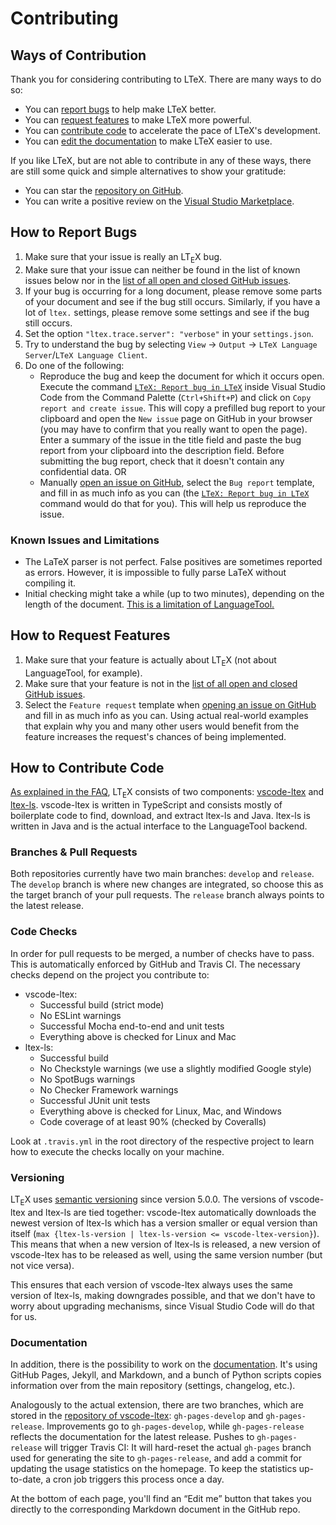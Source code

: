 <!--
   - Copyright (C) 2020 Julian Valentin, LTeX Development Community
   -
   - This Source Code Form is subject to the terms of the Mozilla Public
   - License, v. 2.0. If a copy of the MPL was not distributed with this
   - file, You can obtain one at https://mozilla.org/MPL/2.0/.
   -->

# Contributing

## Ways of Contribution

Thank you for considering contributing to LTeX. There are many ways to do so:

- You can [report bugs](#how-to-report-bugs) to help make LTeX better.
- You can [request features](#how-to-request-features) to make LTeX more powerful.
- You can [contribute code](#how-to-contribute-code) to accelerate the pace of LTeX's development.
- You can [edit the documentation](#documentation) to make LTeX easier to use.

If you like LTeX, but are not able to contribute in any of these ways, there are still some quick and simple alternatives to show your gratitude:

- You can star the [repository on GitHub](https://github.com/valentjn/vscode-ltex).
- You can write a positive review on the [Visual Studio Marketplace](https://marketplace.visualstudio.com/items?itemName=valentjn.vscode-ltex).

## How to Report Bugs

1. Make sure that your issue is really an LT<sub>E</sub>X bug.
2. Make sure that your issue can neither be found in the list of known issues below nor in the [list of all open and closed GitHub issues](https://github.com/valentjn/vscode-ltex/issues?q=is%3Aissue).
3. If your bug is occurring for a long document, please remove some parts of your document and see if the bug still occurs. Similarly, if you have a lot of `ltex.` settings, please remove some settings and see if the bug still occurs.
4. Set the option `"ltex.trace.server": "verbose"` in your `settings.json`.
5. Try to understand the bug by selecting `View` → `Output` → `LTeX Language Server`/`LTeX Language Client`.
6. Do one of the following:
   - Reproduce the bug and keep the document for which it occurs open. Execute the command [`LTeX: Report bug in LTeX`](https://valentjn.github.io/vscode-ltex/docs/commands.html#ltex-report-bug-in-ltex) inside Visual Studio Code from the Command Palette (`Ctrl+Shift+P`) and click on `Copy report and create issue`. This will copy a prefilled bug report to your clipboard and open the `New issue` page on GitHub in your browser (you may have to confirm that you really want to open the page). Enter a summary of the issue in the title field and paste the bug report from your clipboard into the description field. Before submitting the bug report, check that it doesn't contain any confidential data. OR
   - Manually [open an issue on GitHub](https://github.com/valentjn/vscode-ltex/issues/new/choose), select the `Bug report` template, and fill in as much info as you can (the [`LTeX: Report bug in LTeX`](https://valentjn.github.io/vscode-ltex/docs/commands.html#ltex-report-bug-in-ltex) command would do that for you). This will help us reproduce the issue.

### Known Issues and Limitations

- The LaTeX parser is not perfect. False positives are sometimes reported as errors. However, it is impossible to fully parse LaTeX without compiling it.
- Initial checking might take a while (up to two minutes), depending on the length of the document. [This is a limitation of LanguageTool.](https://valentjn.github.io/vscode-ltex/docs/faq.html#why-does-ltex-have-such-a-high-cpu-load)

## How to Request Features

1. Make sure that your feature is actually about LT<sub>E</sub>X (not about LanguageTool, for example).
2. Make sure that your feature is not in the [list of all open and closed GitHub issues](https://github.com/valentjn/vscode-ltex/issues?q=is%3Aissue).
3. Select the `Feature request` template when [opening an issue on GitHub](https://github.com/valentjn/vscode-ltex/issues/new/choose) and fill in as much info as you can. Using actual real-world examples that explain why you and many other users would benefit from the feature increases the request's chances of being implemented.

## How to Contribute Code

[As explained in the FAQ](https://valentjn.github.io/vscode-ltex/docs/faq.html#whats-the-difference-between-vscode-ltex-ltex-ls-and-languagetool), LT<sub>E</sub>X consists of two components: [vscode-ltex](https://github.com/valentjn/vscode-ltex) and [ltex-ls](https://github.com/valentjn/ltex-ls). vscode-ltex is written in TypeScript and consists mostly of boilerplate code to find, download, and extract ltex-ls and Java. ltex-ls is written in Java and is the actual interface to the LanguageTool backend.

### Branches & Pull Requests

Both repositories currently have two main branches: `develop` and `release`. The `develop` branch is where new changes are integrated, so choose this as the target branch of your pull requests. The `release` branch always points to the latest release.

### Code Checks

In order for pull requests to be merged, a number of checks have to pass. This is automatically enforced by GitHub and Travis CI. The necessary checks depend on the project you contribute to:

- vscode-ltex:
  - Successful build (strict mode)
  - No ESLint warnings
  - Successful Mocha end-to-end and unit tests
  - Everything above is checked for Linux and Mac
- ltex-ls:
  - Successful build
  - No Checkstyle warnings (we use a slightly modified Google style)
  - No SpotBugs warnings
  - No Checker Framework warnings
  - Successful JUnit unit tests
  - Everything above is checked for Linux, Mac, and Windows
  - Code coverage of at least 90% (checked by Coveralls)

Look at `.travis.yml` in the root directory of the respective project to learn how to execute the checks locally on your machine.

### Versioning

LT<sub>E</sub>X uses [semantic versioning](https://semver.org/) since version 5.0.0. The versions of vscode-ltex and ltex-ls are tied together: vscode-ltex automatically downloads the newest version of ltex-ls which has a version smaller or equal version than itself (`max {ltex-ls-version | ltex-ls-version <= vscode-ltex-version}`). This means that when a new version of ltex-ls is released, a new version of vscode-ltex has to be released as well, using the same version number (but not vice versa).

This ensures that each version of vscode-ltex always uses the same version of ltex-ls, making downgrades possible, and that we don't have to worry about upgrading mechanisms, since Visual Studio Code will do that for us.

### Documentation

In addition, there is the possibility to work on the [documentation](https://valentjn.github.io/vscode-ltex). It's using GitHub Pages, Jekyll, and Markdown, and a bunch of Python scripts copies information over from the main repository (settings, changelog, etc.).

Analogously to the actual extension, there are two branches, which are stored in the [repository of vscode-ltex](https://github.com/valentjn/vscode-ltex): `gh-pages-develop` and `gh-pages-release`. Improvements go to `gh-pages-develop`, while `gh-pages-release` reflects the documentation for the latest release. Pushes to `gh-pages-release` will trigger Travis CI: It will hard-reset the actual `gh-pages` branch used for generating the site to `gh-pages-release`, and add a commit for updating the usage statistics on the homepage. To keep the statistics up-to-date, a cron job triggers this process once a day.

At the bottom of each page, you'll find an “Edit me” button that takes you directly to the corresponding Markdown document in the GitHub repo.
